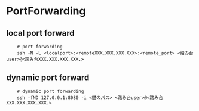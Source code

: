 # PortForwarding

## local port forward

``` shell
    # port forwarding
    ssh -N -L <localport>:<remoteXXX.XXX.XXX.XXX>:<remote_port> <踏み台user>@<踏み台XXX.XXX.XXX.XXX.>
```

## dynamic port forward

``` shell
    # dynamic port forwarding
    ssh -fND 127.0.0.1:8080 -i <鍵のパス> <踏み台user>@<踏み台XXX.XXX.XXX.XXX.>
```
